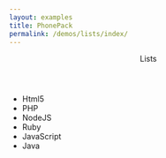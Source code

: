 ```yaml
---
layout: examples
title: PhonePack
permalink: /demos/lists/index/
---
```


<header class="header header--shadow">
      <div class="header__title">Lists</div>
</header>
    
<section class="content has-header">
        <ul class="list">
            <li class="list__item">Html5</li>
            <li class="list__item">PHP</li>
            <li class="list__item">NodeJS</li>
            <li class="list__item">Ruby</li>
            <li class="list__item">JavaScript</li>
            <li class="list__item">Java</li>
        <ul>
</section> 
  
